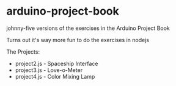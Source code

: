 # arduino-project-book
johnny-five versions of the exercises in the Arduino Project Book

Turns out it's way more fun to do the exercises in nodejs

The Projects: 

- project2.js - Spaceship Interface
- project3.js - Love-o-Meter
- project4.js - Color Mixing Lamp

